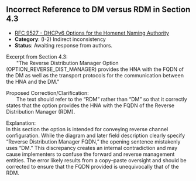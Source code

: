 ## Incorrect Reference to DM versus RDM in Section 4.3

- [RFC 9527 - DHCPv6 Options for the Homenet Naming Authority](https://www.rfc-editor.org/rfc/rfc9527)
- **Category**: (I-2) Indirect inconsistency
- **Status**: Awaiting response from authors.

Excerpt from Section 4.3:  
  "The Reverse Distribution Manager Option (OPTION_REVERSE_DIST_MANAGER) provides the HNA with the FQDN of the DM as well as the transport protocols for the communication between the HNA and the DM."

Proposed Correction/Clarification:  
  The text should refer to the “RDM” rather than “DM” so that it correctly states that the option provides the HNA with the FQDN of the Reverse Distribution Manager (RDM).

Explanation:  
In this section the option is intended for conveying reverse channel configuration. While the diagram and later field description clearly specify “Reverse Distribution Manager FQDN,” the opening sentence mistakenly uses “DM.” This discrepancy creates an internal contradiction and may cause implementers to confuse the forward and reverse management entities. The error likely results from a copy–paste oversight and should be corrected to ensure that the FQDN provided is unequivocally that of the RDM.
